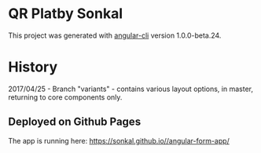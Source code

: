 # QR Platby Sonkal

This project was generated with [angular-cli](https://github.com/angular/angular-cli) version 1.0.0-beta.24.

# History

2017/04/25 - Branch "variants" - contains various layout options, in master, returning to core components only.


## Deployed on Github Pages

The app is running here: https://sonkal.github.io//angular-form-app/
